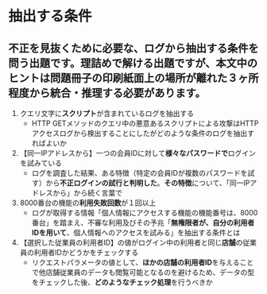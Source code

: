 # 抽出する条件

## 不正を見抜くために必要な、ログから抽出する条件を問う出題です。理詰めで解ける出題ですが、本文中のヒントは問題冊子の印刷紙面上の場所が離れた３ヶ所程度から統合・推理する必要があります。

1. クエリ文字に**スクリプト**が含まれているログを抽出する
    * HTTP GETメソッドのクエリ中の悪意あるスクリプトによる攻撃はHTTPアクセスログから検出することにしたがどのような条件のログを抽出すればよいか
2. 【同一IPアドレスから】一つの会員IDに対して**様々なパスワードで**ログインを試みている
    * ログを調査した結果、ある特徴（特定の会員IDが複数のパスワードを試す）から**不正ログインの試行と判明した**。**その特徴**について、「同一IPアドレスから」から続く言葉で
3. 8000番台の機能の**利用失敗回数**が１回以上
    * ログが取得する情報「個人情報にアクセスする機能の機能番号は、8000番台」を踏まえ、不審な利用及びその予兆「**無権限者が、自分の利用者IDを用いて**、個人情報へのアクセスを試みる」を抽出する条件とは
4. 【選択した従業員の利用者ID】の値がログイン中の利用者と同じ**店舗**の従業員の利用者IDかどうかをチェックする
    * リクエストパラメータの値として、**ほかの店舗の利用者ID**を与えることで他店舗従業員のデータも閲覧可能となるのを避けるため、データの型をチェックした後、**どのようなチェック処理**を行うべきか
    
